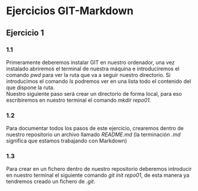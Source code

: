 # Ejercicios GIT-Markdown  
## Ejercicio 1  
### 1.1  
Primeramente deberemos instalar GIT en nuestro ordenador, una vez instalado abriremos el terminal de nuestra máquina e introduciremos el comando _pwd_ para ver la ruta que va a seguir nuestro directorio. Si introducimos el comando _ls_ podremos ver en una lista todo el contenido del que dispone la ruta.  
Nuestro siguiente paso será crear un directorio de forma local, para eso escribiremos en nuestro terminal el comando _mkdir repo01_.  
### 1.2
Para documentar todos los pasos de este ejercicio, crearemos dentro de nuestro repositorio un archivo llamado _README.md_ (la terminación _.md_ significa que estamos trabajando con Markdown)  
### 1.3  
Para crear en un fichero dentro de nuestro repositorio deberemos introducir en nuestro terminal el siguiente comando _git init repo01_, de esta manera ya tendremos creado un fichero de _.git_. 